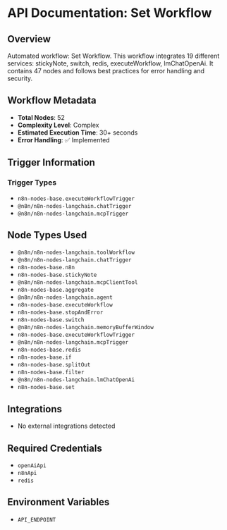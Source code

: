# API Documentation: Set Workflow

## Overview
Automated workflow: Set Workflow. This workflow integrates 19 different services: stickyNote, switch, redis, executeWorkflow, lmChatOpenAi. It contains 47 nodes and follows best practices for error handling and security.

## Workflow Metadata
- **Total Nodes**: 52
- **Complexity Level**: Complex
- **Estimated Execution Time**: 30+ seconds
- **Error Handling**: ✅ Implemented

## Trigger Information
### Trigger Types
- `n8n-nodes-base.executeWorkflowTrigger`
- `@n8n/n8n-nodes-langchain.chatTrigger`
- `@n8n/n8n-nodes-langchain.mcpTrigger`

## Node Types Used
- `@n8n/n8n-nodes-langchain.toolWorkflow`
- `@n8n/n8n-nodes-langchain.chatTrigger`
- `n8n-nodes-base.n8n`
- `n8n-nodes-base.stickyNote`
- `@n8n/n8n-nodes-langchain.mcpClientTool`
- `n8n-nodes-base.aggregate`
- `@n8n/n8n-nodes-langchain.agent`
- `n8n-nodes-base.executeWorkflow`
- `n8n-nodes-base.stopAndError`
- `n8n-nodes-base.switch`
- `@n8n/n8n-nodes-langchain.memoryBufferWindow`
- `n8n-nodes-base.executeWorkflowTrigger`
- `@n8n/n8n-nodes-langchain.mcpTrigger`
- `n8n-nodes-base.redis`
- `n8n-nodes-base.if`
- `n8n-nodes-base.splitOut`
- `n8n-nodes-base.filter`
- `@n8n/n8n-nodes-langchain.lmChatOpenAi`
- `n8n-nodes-base.set`

## Integrations
- No external integrations detected

## Required Credentials
- `openAiApi`
- `n8nApi`
- `redis`

## Environment Variables
- `API_ENDPOINT`
